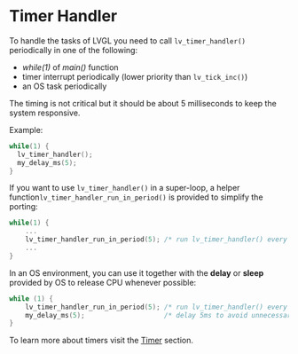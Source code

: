 ```eval_rst
```
# Timer Handler

To handle the tasks of LVGL you need to call `lv_timer_handler()` periodically in one of the following:
- *while(1)* of *main()* function
- timer interrupt periodically (lower priority than `lv_tick_inc()`)
- an OS task periodically

The timing is not critical but it should be about 5 milliseconds to keep the system responsive.

Example:
```c
while(1) {
  lv_timer_handler();
  my_delay_ms(5);
}
```

If you want to use `lv_timer_handler()` in a super-loop, a helper function`lv_timer_handler_run_in_period()` is provided to simplify the porting:

```c
while(1) {
    ...
    lv_timer_handler_run_in_period(5); /* run lv_timer_handler() every 5ms */
    ...
}
```

 In an OS environment, you can use it together with the **delay** or **sleep** provided by OS to release CPU whenever possible:

```c
while (1) {
    lv_timer_handler_run_in_period(5); /* run lv_timer_handler() every 5ms */
    my_delay_ms(5);                    /* delay 5ms to avoid unnecessary polling */
}
```

To learn more about timers visit the [Timer](/overview/timer) section.

